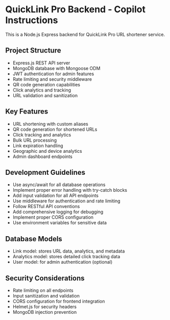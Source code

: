 <!-- Use this file to provide workspace-specific custom instructions to Copilot. For more details, visit https://code.visualstudio.com/docs/copilot/copilot-customization#_use-a-githubcopilotinstructionsmd-file -->

# QuickLink Pro Backend - Copilot Instructions

This is a Node.js Express backend for QuickLink Pro URL shortener service.

## Project Structure
- Express.js REST API server
- MongoDB database with Mongoose ODM
- JWT authentication for admin features
- Rate limiting and security middleware
- QR code generation capabilities
- Click analytics and tracking
- URL validation and sanitization

## Key Features
- URL shortening with custom aliases
- QR code generation for shortened URLs
- Click tracking and analytics
- Bulk URL processing
- Link expiration handling
- Geographic and device analytics
- Admin dashboard endpoints

## Development Guidelines
- Use async/await for all database operations
- Implement proper error handling with try-catch blocks
- Add input validation for all API endpoints
- Use middleware for authentication and rate limiting
- Follow RESTful API conventions
- Add comprehensive logging for debugging
- Implement proper CORS configuration
- Use environment variables for sensitive data

## Database Models
- Link model: stores URL data, analytics, and metadata
- Analytics model: stores detailed click tracking data
- User model: for admin authentication (optional)

## Security Considerations
- Rate limiting on all endpoints
- Input sanitization and validation
- CORS configuration for frontend integration
- Helmet.js for security headers
- MongoDB injection prevention
